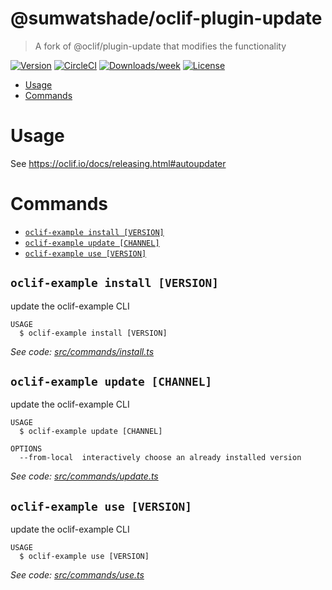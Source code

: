 @sumwatshade/oclif-plugin-update
====================

> A fork of @oclif/plugin-update that modifies the functionality

[![Version](https://img.shields.io/npm/v/@oclif/plugin-update.svg)](https://npmjs.org/package/@sumwatshade/oclif-plugin-update)
[![CircleCI](https://circleci.com/gh/oclif/plugin-update/tree/master.svg?style=shield)](https://circleci.com/gh/sumwatshade/plugin-update/tree/master)
[![Downloads/week](https://img.shields.io/npm/dw/@oclif/plugin-update.svg)](https://npmjs.org/package/@sumwatshade/oclif-plugin-update)
[![License](https://img.shields.io/npm/l/@oclif/plugin-update.svg)](https://github.com/sumwatshade/plugin-update/blob/master/package.json)

<!-- toc -->
* [Usage](#usage)
* [Commands](#commands)
<!-- tocstop -->
# Usage
See https://oclif.io/docs/releasing.html#autoupdater

# Commands
<!-- commands -->
* [`oclif-example install [VERSION]`](#oclif-example-install-version)
* [`oclif-example update [CHANNEL]`](#oclif-example-update-channel)
* [`oclif-example use [VERSION]`](#oclif-example-use-version)

## `oclif-example install [VERSION]`

update the oclif-example CLI

```
USAGE
  $ oclif-example install [VERSION]
```

_See code: [src/commands/install.ts](https://github.com/sumwatshade/plugin-update/blob/v1.8.2/src/commands/install.ts)_

## `oclif-example update [CHANNEL]`

update the oclif-example CLI

```
USAGE
  $ oclif-example update [CHANNEL]

OPTIONS
  --from-local  interactively choose an already installed version
```

_See code: [src/commands/update.ts](https://github.com/sumwatshade/plugin-update/blob/v1.8.2/src/commands/update.ts)_

## `oclif-example use [VERSION]`

update the oclif-example CLI

```
USAGE
  $ oclif-example use [VERSION]
```

_See code: [src/commands/use.ts](https://github.com/sumwatshade/plugin-update/blob/v1.8.2/src/commands/use.ts)_
<!-- commandsstop -->
